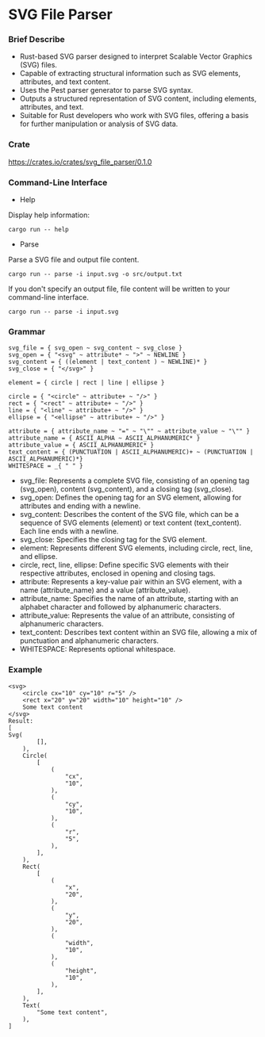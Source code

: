# SVG File Parser

### Brief Describe

* Rust-based SVG parser designed to interpret Scalable Vector Graphics (SVG) files.
* Capable of extracting structural information such as SVG elements, attributes, and text content.
* Uses the Pest parser generator to parse SVG syntax.
* Outputs a structured representation of SVG content, including elements, attributes, and text.
* Suitable for Rust developers who work with SVG files, offering a basis for further manipulation or analysis of SVG data.

### Crate

https://crates.io/crates/svg_file_parser/0.1.0

### Command-Line Interface

* Help

Display help information:

```
cargo run -- help
```

* Parse

Parse a SVG file and output file content.

```
cargo run -- parse -i input.svg -o src/output.txt
```

If you don't specify an output file, file content will be written to your command-line interface.

```
cargo run -- parse -i input.svg
```

### Grammar
```pest
svg_file = { svg_open ~ svg_content ~ svg_close }
svg_open = { "<svg" ~ attribute* ~ ">" ~ NEWLINE }
svg_content = { ((element | text_content ) ~ NEWLINE)* }
svg_close = { "</svg>" }

element = { circle | rect | line | ellipse }

circle = { "<circle" ~ attribute+ ~ "/>" }
rect = { "<rect" ~ attribute+ ~ "/>" }
line = { "<line" ~ attribute+ ~ "/>" }
ellipse = { "<ellipse" ~ attribute+ ~ "/>" }

attribute = { attribute_name ~ "=" ~ "\"" ~ attribute_value ~ "\"" }
attribute_name = { ASCII_ALPHA ~ ASCII_ALPHANUMERIC* }
attribute_value = { ASCII_ALPHANUMERIC* }
text_content = { (PUNCTUATION | ASCII_ALPHANUMERIC)+ ~ (PUNCTUATION | ASCII_ALPHANUMERIC)*}
WHITESPACE = _{ " " }
```
* svg_file: Represents a complete SVG file, consisting of an opening tag (svg_open), content (svg_content), and a closing tag (svg_close).
* svg_open: Defines the opening tag for an SVG element, allowing for attributes and ending with a newline.
* svg_content: Describes the content of the SVG file, which can be a sequence of SVG elements (element) or text content (text_content). Each line ends with a newline.
* svg_close: Specifies the closing tag for the SVG element.
* element: Represents different SVG elements, including circle, rect, line, and ellipse.
* circle, rect, line, ellipse: Define specific SVG elements with their respective attributes, enclosed in opening and closing tags.
* attribute: Represents a key-value pair within an SVG element, with a name (attribute_name) and a value (attribute_value).
* attribute_name: Specifies the name of an attribute, starting with an alphabet character and followed by alphanumeric characters.
* attribute_value: Represents the value of an attribute, consisting of alphanumeric characters.
* text_content: Describes text content within an SVG file, allowing a mix of punctuation and alphanumeric characters.
* WHITESPACE: Represents optional whitespace.

### Example
```
<svg>
    <circle cx="10" cy="10" r="5" />
    <rect x="20" y="20" width="10" height="10" />
    Some text content
</svg>
Result:
[
Svg(
        [],
    ),
    Circle(
        [
            (
                "cx",
                "10",
            ),
            (
                "cy",
                "10",
            ),
            (
                "r",
                "5",
            ),
        ],
    ),
    Rect(
        [
            (
                "x",
                "20",
            ),
            (
                "y",
                "20",
            ),
            (
                "width",
                "10",
            ),
            (
                "height",
                "10",
            ),
        ],
    ),
    Text(
        "Some text content",
    ),
]
```
